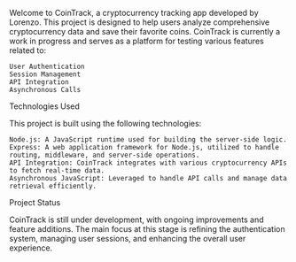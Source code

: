 Welcome to CoinTrack, a cryptocurrency tracking app developed by Lorenzo. This project is designed to help users analyze comprehensive cryptocurrency data and save their favorite coins. CoinTrack is currently a work in progress and serves as a platform for testing various features related to:

    User Authentication
    Session Management
    API Integration
    Asynchronous Calls

Technologies Used

This project is built using the following technologies:

    Node.js: A JavaScript runtime used for building the server-side logic.
    Express: A web application framework for Node.js, utilized to handle routing, middleware, and server-side operations.
    API Integration: CoinTrack integrates with various cryptocurrency APIs to fetch real-time data.
    Asynchronous JavaScript: Leveraged to handle API calls and manage data retrieval efficiently.

Project Status

CoinTrack is still under development, with ongoing improvements and feature additions. The main focus at this stage is refining the authentication system, managing user sessions, and enhancing the overall user experience.
